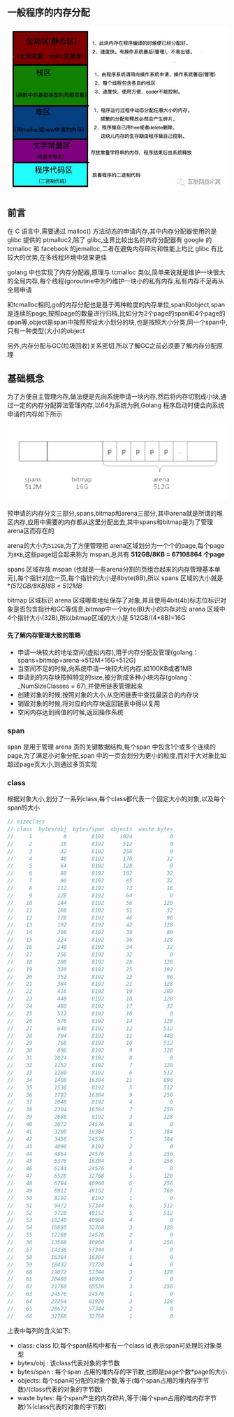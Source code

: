 ## 一般程序的内存分配

![img](images/ba4ce0c4928a43f4bf6096aea972d73e.jpeg)



## 前言

在 C 语言中,需要通过 malloc() 方法动态的申请内存,其中内存分配器使用的是 glibc 提供的 ptmalloc2,除了 glibc,业界比较出名的内存分配器有 google 的 tcmalloc 和 facebook 的jemalloc,二者在避免内存碎片和性能上均比 glibc 有比较大的优势,在多线程环境中效果更佳



golang 中也实现了内存分配器,原理与 tcmalloc 类似,简单来说就是维护一块很大的全局内存,每个线程(goroutine中为P)维护一块小的私有内存,私有内存不足再从全局申请



和tcmalloc相同,go的内存分配也是基于两种粒度的内存单位,span和object,span是连续的page,按照page的数量进行归档,比如分为2个page的span和4个page的span等,object是span中按照预设大小划分的块,也是按照大小分类,同一个span中,只有一种类型(大小)的object



另外,内存分配与GC(垃圾回收)关系密切,所以了解GC之前必须要了解内存分配原理



## 基础概念

为了方便自主管理内存,做法便是先向系统申请一块内存,然后将内存切割成小块,通过一定的内存分配算法管理内存,以64为系统为例,Golang 程序启动时便会向系统申请的内存如下所示

![image-20210105212135934](images/image-20210105212135934.png)

预申请的内存分文三部分,spans,bitmap和arena三部分,其中arena就是所谓的堆区内存,应用中需要的内存都从这里分配出去,其中spans和bitmap是为了管理arena区而存在的

arena的大小为`512GB`,为了方便管理把 arena区域划分为一个个的page,每个page为`8KB`,这些page组合起来称为 mspan,总共有 **512GB/8KB = 67108864 个page**

spans 区域存放 mspan (也就是一些arena分割的页组合起来的内存管理基本单元),每个指针对应一页,每个指针的大小是8byte(8B),所以 spans 区域的大小就是 **(512GB/8KB)*8B = 512MB**

bitmap 区域标识 arena 区域哪些地址保存了对象,并且使用4bit(4b)标志位标识对象是否包含指针和GC等信息,bitmap中一个byte(B)大小的内存对应 arena 区域中4个指针大小(32B),所以bitmap区域的大小是 512GB/(4*8B)=16G



#### 先了解内存管理大致的策略

- 申请一块较大的地址空间(虚拟内存),用于内存分配及管理(golang：spans+bitmap+arena->512M+16G+512G)
- 当空间不足的时候,向系统申请一块较大的内存,如100KB或者1MB
- 申请到的内存块按照特定的size,被分割成多种小块内存(golang：_NumSizeClasses = 67),并使用链表管理起来
- 创建对象的时候,按照对象的大小,从空闲链表中查找最适合的内存块
- 销毁对象的时候,将对应的内存块返回链表中得以复用
- 空闲内存达到阀值的时候,返回操作系统





### span

span 是用于管理 arena 页的关键数据结构,每个span 中包含1个或多个连续的page,为了满足小对象分配,span 中的一页会划分为更小的粒度,而对于大对象比如超过page页大小,则通过多页实现

### class

根据对象大小,划分了一系列class,每个class都代表一个固定大小的对象,以及每个span的大小

```go
// sizeclass
// class  bytes/obj  bytes/span  objects  waste bytes
//     1          8        8192     1024            0
//     2         16        8192      512            0
//     3         32        8192      256            0
//     4         48        8192      170           32
//     5         64        8192      128            0
//     6         80        8192      102           32
//     7         96        8192       85           32
//     8        112        8192       73           16
//     9        128        8192       64            0
//    10        144        8192       56          128
//    11        160        8192       51           32
//    12        176        8192       46           96
//    13        192        8192       42          128
//    14        208        8192       39           80
//    15        224        8192       36          128
//    16        240        8192       34           32
//    17        256        8192       32            0
//    18        288        8192       28          128
//    19        320        8192       25          192
//    20        352        8192       23           96
//    21        384        8192       21          128
//    22        416        8192       19          288
//    23        448        8192       18          128
//    24        480        8192       17           32
//    25        512        8192       16            0
//    26        576        8192       14          128
//    27        640        8192       12          512
//    28        704        8192       11          448
//    29        768        8192       10          512
//    30        896        8192        9          128
//    31       1024        8192        8            0
//    32       1152        8192        7          128
//    33       1280        8192        6          512
//    34       1408       16384       11          896
//    35       1536        8192        5          512
//    36       1792       16384        9          256
//    37       2048        8192        4            0
//    38       2304       16384        7          256
//    39       2688        8192        3          128
//    40       3072       24576        8            0
//    41       3200       16384        5          384
//    42       3456       24576        7          384
//    43       4096        8192        2            0
//    44       4864       24576        5          256
//    45       5376       16384        3          256
//    46       6144       24576        4            0
//    47       6528       32768        5          128
//    48       6784       40960        6          256
//    49       6912       49152        7          768
//    50       8192        8192        1            0
//    51       9472       57344        6          512
//    52       9728       49152        5          512
//    53      10240       40960        4            0
//    54      10880       32768        3          128
//    55      12288       24576        2            0
//    56      13568       40960        3          256
//    57      14336       57344        4            0
//    58      16384       16384        1            0
//    59      18432       73728        4            0
//    60      19072       57344        3          128
//    61      20480       40960        2            0
//    62      21760       65536        3          256
//    63      24576       24576        1            0
//    64      27264       81920        3          128
//    65      28672       57344        2            0
//    66      32768       32768        1            0
```

上表中每列的含义如下:

- class: class ID,每个span结构中都有一个class id,表示span可处理的对象类型
- bytes/obj : 该class代表对象的字节数
- bytes/span : 每个span 占用的堆内存的字节数,也即是page个数*page的大小
- objects: 每个span可分配的对象个数,等于(每个span占用的堆内存字节数)/(class代表的对象的字节数)
- waste bytes: 每个span产生的内存碎片,等于(每个span占用的堆内存字节数)%(class代表的对象的字节数)